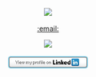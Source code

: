 <p align="center">
  <a href="https://github.com/CasperGN/github-readme-stats"><img src="https://github-readme-stats.vercel.app/api?username=CasperGN&count_private=true&theme=dark&include_all_commits=true&show_icons=true"></a>
</p>
<p align="center">
  <a href="mailto:whopsec@protonmail.com">:email:</a>
</p>  
<p align="center">
  <a href="https://twitter.com/CasperGN"><img src="https://img.shields.io/twitter/follow/CasperGN"></a>
</p>  
<p align="center">
  <a href="https://www.linkedin.com/in/casper-guldbech-nielsen-a03168100/"><img src="linkedin.jpg"></a>
</p>
